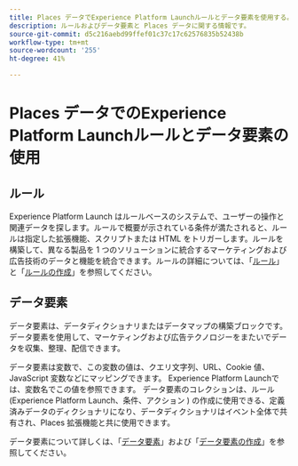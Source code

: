 ```yaml
---
title: Places データでExperience Platform Launchルールとデータ要素を使用する。
description: ルールおよびデータ要素と Places データに関する情報です。
source-git-commit: d5c216aebd99ffef01c37c17c62576835b52438b
workflow-type: tm+mt
source-wordcount: '255'
ht-degree: 41%

---
```



# Places データでのExperience Platform Launchルールとデータ要素の使用

## ルール

Experience Platform Launch はルールベースのシステムで、ユーザーの操作と関連データを探します。ルールで概要が示されている条件が満たされると、ルールは指定した拡張機能、スクリプトまたは HTML をトリガーします。ルールを構築して、異なる製品を 1 つのソリューションに統合するマーケティングおよび広告技術のデータと機能を統合できます。ルールの詳細については、「[ルール](https://experienceleague.adobe.com/docs/experience-platform/tags/ui/rules.html?lang=ja)」と「[ルールの作成](https://experienceleague.adobe.com/docs/experience-platform/tags/ui/rules.html#create-a-rule)」を参照してください。

## データ要素

データ要素は、データディクショナリまたはデータマップの構築ブロックです。 データ要素を使用して、マーケティングおよび広告テクノロジーをまたいでデータを収集、整理、配信できます。

データ要素は変数で、この変数の値は、クエリ文字列、URL、Cookie 値、JavaScript 変数などにマッピングできます。 Experience Platform Launchでは、変数名でこの値を参照できます。 データ要素のコレクションは、ルール (Experience Platform Launch、条件、アクション ) の作成に使用できる、定義済みデータのディクショナリになり、データディクショナリはイベント全体で共有され、Places 拡張機能と共に使用できます。

データ要素について詳しくは、「[データ要素](https://experienceleague.adobe.com/docs/experience-platform/tags/ui/data-elements.html?lang=ja)」および「[データ要素の作成](https://experienceleague.adobe.com/docs/experience-platform/tags/ui/data-elements.html?lang=ja#create-a-data-element)」を参照してください。

